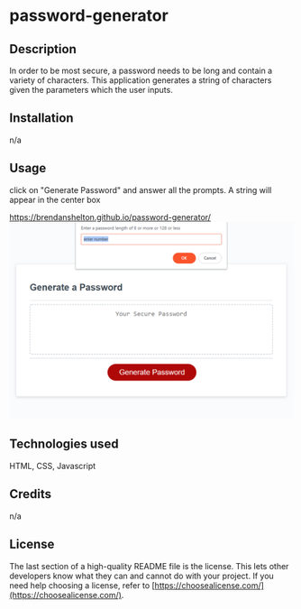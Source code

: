 # password-generator

## Description

In order to be most secure, a password needs to be long and contain a variety of characters. This application generates a string of characters given the parameters which the user inputs.

## Installation

n/a

## Usage

click on "Generate Password" and answer all the prompts. A string will appear in the center box 

https://brendanshelton.github.io/password-generator/
![screenshot of password generator](password-generator-screenshot.png)

## Technologies used

HTML, CSS, Javascript

## Credits

n/a

## License

The last section of a high-quality README file is the license. This lets other developers know what they can and cannot do with your project. If you need help choosing a license, refer to [https://choosealicense.com/](https://choosealicense.com/).
